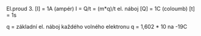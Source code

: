 El.proud 3.
[I] = 1A (ampér)
I = Q/t = (m*q)/t
el. náboj
[Q] = 1C (coloumb)
[t] = 1s






q = základní el. náboj každého volného elektronu
q = 1,602 * 10 na -19C
